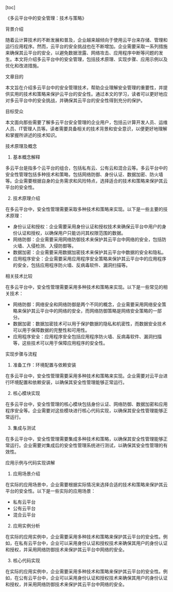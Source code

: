
[toc]                    
                
                
《多云平台中的安全管理：技术与策略》

背景介绍

随着云计算技术的不断发展和普及，企业越来越倾向于使用云平台来存储、管理和运行应用程序。然而，云平台的安全挑战也在不断增加。企业需要采取一系列措施来确保其云平台的安全，以避免数据泄露、网络攻击、应用程序中断等问题的发生。本文将介绍多云平台中的安全管理，包括技术原理、实现步骤、应用示例以及优化和改进措施。

文章目的

本文旨在介绍多云平台中的安全管理技术，帮助企业理解安全管理的重要性，并提供实用的技术和策略来保护云平台的安全性。通过本文的学习，读者可以更好地应对多云平台中的安全挑战，并确保其云平台的安全性得到充分的保护。

目标受众

本文面向那些需要了解多云平台安全管理的企业用户，包括云计算开发人员、运维人员、IT管理人员等。读者需要具备相关的技术背景和安全意识，以便更好地理解和掌握所讲述的技术知识。

技术原理及概念

1. 基本概念解释

多云平台是指多个云平台的组合，包括私有云、公有云和混合云等。多云平台中的安全性管理包括多种技术和策略，包括网络防御、身份认证、数据加密、防火墙等。企业需要根据自身的业务需求和风险特点，选择适合的技术和策略来保护其云平台的安全性。

2. 技术原理介绍

在多云平台中，安全性管理需要采取多种技术和策略来实现。以下是一些主要的技术原理：

- 身份认证和授权：企业需要采用身份认证和授权技术来确保云平台中用户的身份认证和授权，以确保用户只能访问其权限范围的数据。
- 网络防御：企业需要采用网络防御技术来保护其云平台中网络的安全，包括防火墙、入侵检测、入侵防御等。
- 数据加密：企业需要采用数据加密技术来保护其云平台中数据的安全和隐私。
- 应用程序安全：企业需要采用应用程序安全策略来保护其云平台中的应用程序的安全，包括应用程序防火墙、反病毒软件、漏洞扫描等。

相关技术比较

在多云平台中，安全性管理需要采用多种技术和策略来实现。以下是一些常见的相关技术：

- 网络防御：网络安全和网络防御是两个不同的概念，企业需要采用网络安全策略来保护其云平台中的网络的安全，而网络防御策略是网络安全策略的一部分。
- 数据加密：数据加密技术可以用于保护数据的隐私和机密性，而数据安全技术可以用于保障数据的完整性和可用性。
- 应用程序安全：应用程序安全包括应用程序防火墙、反病毒软件、漏洞扫描等，这些技术可以用于保障应用程序的安全性。

实现步骤与流程

1. 准备工作：环境配置与依赖安装

在多云平台中，安全性管理需要采用多种技术和策略来实现。企业需要对云平台进行环境配置和依赖安装，以确保其安全性管理能够正常运行。

2. 核心模块实现

在多云平台中，安全性管理的核心模块包括身份认证、网络防御、数据加密和应用程序安全等。企业需要对这些模块进行核心代码实现，以确保其安全性管理能够正常运行。

3. 集成与测试

在多云平台中，安全性管理需要集成多种技术和策略，以确保其安全性管理能够正常运行。企业需要对集成后的安全性管理系统进行测试，以确保其安全性管理的有效性。

应用示例与代码实现讲解

1. 应用场景介绍

在实际的应用场景中，企业需要根据实际情况来选择合适的技术和策略来保护其云平台的安全性。以下是一些实际的应用场景：

- 私有云平台
- 公有云平台
- 混合云平台

2. 应用实例分析

在实际的应用实例中，企业需要采用多种技术和策略来保护其云平台的安全性。例如，在私有云平台中，企业可以采用身份认证和授权技术来确保其用户的身份认证和授权，并采用网络防御技术来保护其云平台中网络的安全。

3. 核心代码实现

在实际的应用实例中，企业需要采用多种技术和策略来保护其云平台的安全性。例如，在公有云平台中，企业可以采用身份认证和授权技术来确保其用户的身份认证和授权，并采用网络防御技术来保护其云平台中网络的安全。

